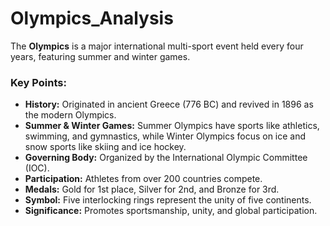 # Olympics_Analysis
The **Olympics** is a major international multi-sport event held every four years, featuring summer and winter games.  

### **Key Points:**  
- **History:** Originated in ancient Greece (776 BC) and revived in 1896 as the modern Olympics.  
- **Summer & Winter Games:** Summer Olympics have sports like athletics, swimming, and gymnastics, while Winter Olympics focus on ice and snow sports like skiing and ice hockey.  
- **Governing Body:** Organized by the International Olympic Committee (IOC).  
- **Participation:** Athletes from over 200 countries compete.  
- **Medals:** Gold for 1st place, Silver for 2nd, and Bronze for 3rd.  
- **Symbol:** Five interlocking rings represent the unity of five continents.  
- **Significance:** Promotes sportsmanship, unity, and global participation.
